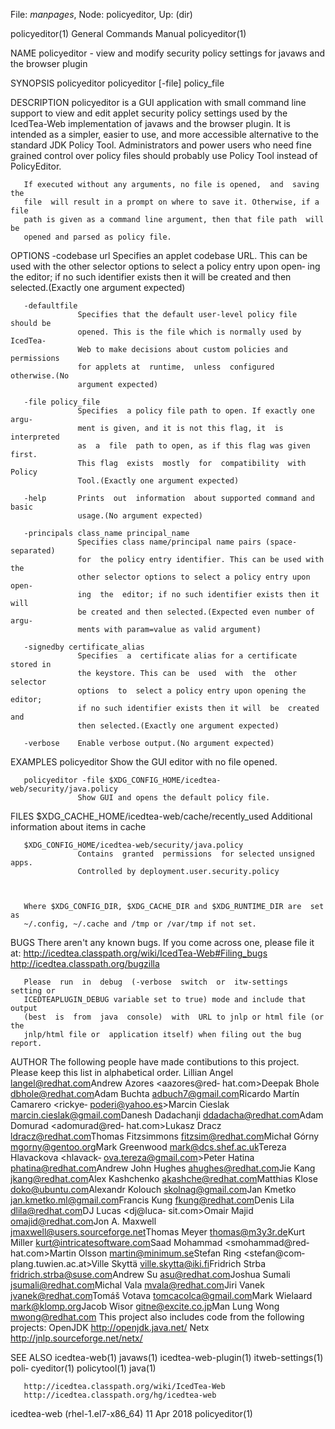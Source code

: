 File: *manpages*,  Node: policyeditor,  Up: (dir)

policyeditor(1)             General Commands Manual            policyeditor(1)



NAME
       policyeditor  - view and modify security policy settings for javaws and
       the browser plugin


SYNOPSIS
       policyeditor
       policyeditor [-file] policy_file

DESCRIPTION
       policyeditor is a GUI application with small command  line  support  to
       view  and  edit applet security policy settings used by the IcedTea-Web
       implementation of javaws and the browser plugin.  It is intended  as  a
       simpler, easier to use, and more accessible alternative to the standard
       JDK Policy Tool.  Administrators and power users who need fine  grained
       control  over  policy  files should probably use Policy Tool instead of
       PolicyEditor.

       If executed without any arguments, no file is opened,  and  saving  the
       file  will result in a prompt on where to save it. Otherwise, if a file
       path is given as a command line argument, then that file path  will  be
       opened and parsed as policy file.


OPTIONS
       -codebase url
                   Specifies an applet codebase URL. This can be used with the
                   other selector options to select a policy entry upon  open‐
                   ing  the  editor; if no such identifier exists then it will
                   be  created  and  then   selected.(Exactly   one   argument
                   expected)

       -defaultfile
                   Specifies that the default user-level policy file should be
                   opened. This is the file which is normally used by IcedTea-
                   Web to make decisions about custom policies and permissions
                   for applets at  runtime,  unless  configured  otherwise.(No
                   argument expected)

       -file policy_file
                   Specifies  a policy file path to open. If exactly one argu‐
                   ment is given, and it is not this flag, it  is  interpreted
                   as  a  file  path to open, as if this flag was given first.
                   This flag  exists  mostly  for  compatibility  with  Policy
                   Tool.(Exactly one argument expected)

       -help       Prints  out  information  about supported command and basic
                   usage.(No argument expected)

       -principals class_name principal_name
                   Specifies class name/principal name pairs (space-separated)
                   for  the policy entry identifier. This can be used with the
                   other selector options to select a policy entry upon  open‐
                   ing  the  editor; if no such identifier exists then it will
                   be created and then selected.(Expected even number of argu‐
                   ments with param=value as valid argument)

       -signedby certificate_alias
                   Specifies  a  certificate alias for a certificate stored in
                   the keystore. This can be  used  with  the  other  selector
                   options  to  select a policy entry upon opening the editor;
                   if no such identifier exists then it will  be  created  and
                   then selected.(Exactly one argument expected)

       -verbose    Enable verbose output.(No argument expected)


EXAMPLES
       policyeditor
                   Show the GUI editor with no file opened.

       policyeditor -file $XDG_CONFIG_HOME/icedtea-web/security/java.policy
                   Show GUI and opens the default policy file.


FILES
       $XDG_CACHE_HOME/icedtea-web/cache/recently_used
                   Additional information about items in cache

       $XDG_CONFIG_HOME/icedtea-web/security/java.policy
                   Contains  granted  permissions  for selected unsigned apps.
                   Controlled by deployment.user.security.policy



       Where $XDG_CONFIG_DIR, $XDG_CACHE_DIR and $XDG_RUNTIME_DIR are  set  as
       ~/.config, ~/.cache and /tmp or /var/tmp if not set.

BUGS
       There aren't any known bugs. If you come across one, please file it at:
       http://icedtea.classpath.org/wiki/IcedTea-Web#Filing_bugs
       http://icedtea.classpath.org/bugzilla

       Please  run  in  debug  (-verbose  switch  or  itw-settings  setting or
       ICEDTEAPLUGIN_DEBUG variable set to true) mode and include that  output
       (best  is  from  java  console)  with  URL to jnlp or html file (or the
       jnlp/html file or  application itself) when filing out the bug report.


AUTHOR
       The following people have made contibutions to this project.
       Please keep this list in alphabetical order.
       Lillian   Angel    <langel@redhat.com>Andrew    Azores    <aazores@red‐
       hat.com>Deepak        Bhole        <dbhole@redhat.com>Adam       Buchta
       <adbuch7@gmail.com>Ricardo       Martín        Camarero        <rickye‐
       poderi@yahoo.es>Marcin     Cieslak     <marcin.cieslak@gmail.com>Danesh
       Dadachanji     <ddadacha@redhat.com>Adam     Domurad     <adomurad@red‐
       hat.com>Lukasz      Dracz     <ldracz@redhat.com>Thomas     Fitzsimmons
       <fitzsim@redhat.com>Michał  Górny   <mgorny@gentoo.org>Mark   Greenwood
       <mark@dcs.shef.ac.uk>Tereza             Hlavackova            <hlavack‐
       ova.tereza@gmail.com>Peter   Hatina   <phatina@redhat.com>Andrew   John
       Hughes  <ahughes@redhat.com>Jie  Kang <jkang@redhat.com>Alex Kashchenko
       <akashche@redhat.com>Matthias Klose  <doko@ubuntu.com>Alexandr  Kolouch
       <skolnag@gmail.com>Jan   Kmetko  <jan.kmetko.ml@gmail.com>Francis  Kung
       <fkung@redhat.com>Denis  Lila  <dlila@redhat.com>DJ   Lucas   <dj@luca‐
       sit.com>Omair      Majid      <omajid@redhat.com>Jon     A.     Maxwell
       <jmaxwell@users.sourceforge.net>Thomas   Meyer    <thomas@m3y3r.de>Kurt
       Miller    <kurt@intricatesoftware.com>Saad   Mohammad   <smohammad@red‐
       hat.com>Martin  Olsson   <martin@minimum.se>Stefan  Ring   <stefan@com‐
       plang.tuwien.ac.at>Ville   Skyttä  <ville.skytta@iki.fi>Fridrich  Strba
       <fridrich.strba@suse.com>Andrew   Su   <asu@redhat.com>Joshua    Sumali
       <jsumali@redhat.com>Michal     Vala     <mvala@redhat.com>Jiri    Vanek
       <jvanek@redhat.com>Tomáš  Votava  <tomcacolca@gmail.com>Mark   Wielaard
       <mark@klomp.org>Jacob    Wisor    <gitne@excite.co.jp>Man   Lung   Wong
       <mwong@redhat.com>
       This project also includes code from the following projects:
       OpenJDK <http://openjdk.java.net/>
       Netx <http://jnlp.sourceforge.net/netx/>



SEE ALSO
       icedtea-web(1) javaws(1) icedtea-web-plugin(1) itweb-settings(1)  poli‐
       cyeditor(1) policytool(1) java(1)

       http://icedtea.classpath.org/wiki/IcedTea-Web
       http://icedtea.classpath.org/hg/icedtea-web




icedtea-web (rhel-1.el7-x86_64)   11 Apr 2018                  policyeditor(1)
